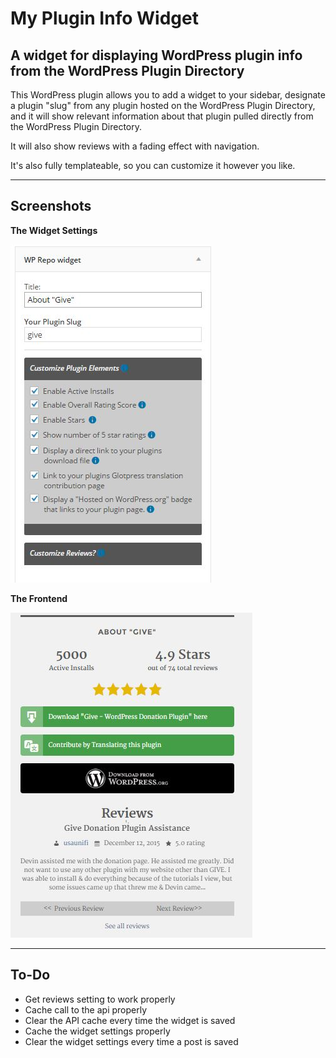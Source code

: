 # My Plugin Info Widget
A widget for displaying WordPress plugin info from the WordPress Plugin Directory
---
This WordPress plugin allows you to add a widget to your sidebar, designate a plugin "slug" from any plugin hosted on the WordPress Plugin Directory, and it will show relevant information about that plugin pulled directly from the WordPress Plugin Directory.

It will also show reviews with a fading effect with navigation.

It's also fully templateable, so you can customize it however you like.

---
## Screenshots
**The Widget Settings**

![Backend Preview](assets/backend-preview.jpg)


**The Frontend**

![Backend Preview](assets/front-end-preview.jpg)

---
## To-Do

* Get reviews setting to work properly
* Cache call to the api properly
* Clear the API cache every time the widget is saved
* Cache the widget settings properly
* Clear the widget settings every time a post is saved 
